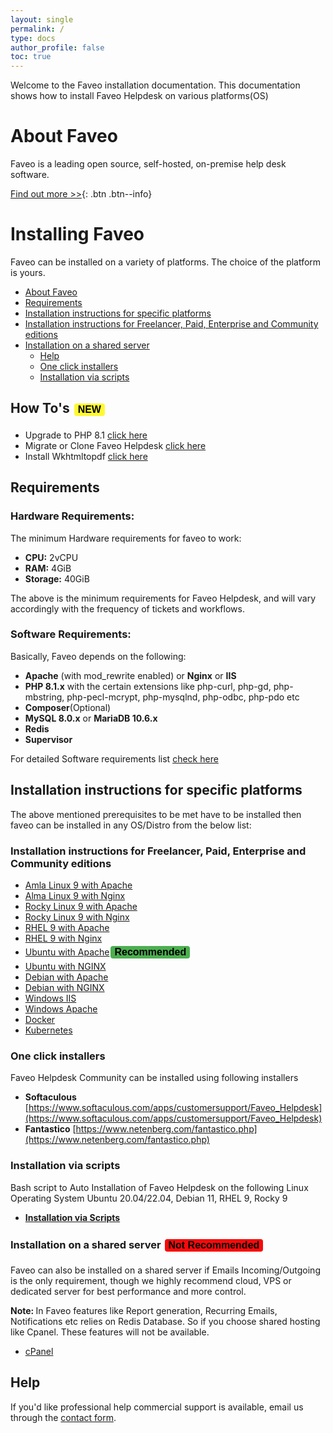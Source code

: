 ```yaml
---
layout: single
permalink: /
type: docs
author_profile: false
toc: true
---
```


<style>
.button {
  border: none;
  color: black;
  #padding: 15px 32px;
  border-radius:4px;
  text-align: center;
  text-decoration: none;
  display: inline-block;
  font-size: 16px;
  margin: 4px 2px;
  cursor: pointer;
}
.button1 {background-color: #4CAF50;} /* Green */
.button2 {background-color: #F70A0A;} /* Red */
.NEW {background-color: #FFF933;} /* yellow */
</style>

Welcome to the Faveo installation documentation.
This documentation shows how to install Faveo Helpdesk on various platforms(OS)

# About Faveo
Faveo is a leading open source, self-hosted, on-premise help desk software. 

[Find out more >>](https://www.faveohelpdesk.com){: .btn .btn--info}

# Installing Faveo <!-- omit in toc -->

Faveo can be installed on a variety of platforms. The choice of the platform is yours.

- [About Faveo](#about-faveo)
- [Requirements](#requirements)
- [Installation instructions for specific platforms](#installation-instructions-for-specific-platforms)
- [Installation instructions for Freelancer, Paid, Enterprise and Community editions](#installation-instructions-for-freelancer-paid-enterprise-and-community-editions)
- [Installation on a shared server](#installation-on-a-shared-server)
  - [Help](#help)
  - [One click installers](#one-click-installers)
  - [Installation via scripts](#installation-via-scripts)


## How To's <button class="button NEW"><b>NEW</b></button>
- Upgrade to PHP 8.1 [click here](/docs/installation/providers/enterprise/php-upgrade/)
- Migrate or Clone Faveo Helpdesk [click here](/docs/installation/providers/enterprise/generic-migration/)
- Install Wkhtmltopdf [click here](/docs/installation/providers/enterprise/wkhtmltopdf/)


<a id="markdown-requirements" name="requirements"></a>
## Requirements

### **Hardware Requirements**:

The minimum Hardware requirements for faveo to work:
-   **CPU:** 2vCPU
-   **RAM:**  4GiB
-   **Storage:** 40GiB

The above is the minimum requirements for Faveo Helpdesk, and will vary accordingly with the frequency of tickets and workflows.

### **Software Requirements**:

Basically, Faveo depends on the following:

-   **Apache** (with mod_rewrite enabled) or **Nginx** or **IIS**
-   **PHP 8.1.x** with the certain extensions like php-curl, php-gd, php-mbstring, php-pecl-mcrypt, php-mysqlnd, php-odbc, php-pdo etc
-   **Composer**(Optional)
-   **MySQL 8.0.x** or **MariaDB 10.6.x**
-   **Redis** 
-   **Supervisor**

For detailed Software requirements list [check here](/docs/system-requirement/requirement)


<a id="markdown-installation-instructions-for-specific-platforms" name="installation-instructions-for-specific-platforms"></a>
## Installation instructions for specific platforms

The above mentioned prerequisites to be met have to be installed then faveo can be installed in any OS/Distro from the below list:
<a id="markdown-generic-linux-instructions-enterprise" name="generic-linux-instructions-enterprise"></a>
### Installation instructions for Freelancer, Paid, Enterprise and Community editions
* [Amla Linux 9 with Apache](/docs/installation/providers/enterprise/amla9-apache)
* [Alma Linux 9 with Nginx](/docs/installation/providers/enterprise/alma9-nginx)
* [Rocky Linux 9 with Apache](/docs/installation/providers/enterprise/rocky9-apache)
* [Rocky Linux 9 with Nginx](/docs/installation/providers/enterprise/rocky9-nginx)
* [RHEL 9 with Apache](/docs/installation/providers/enterprise/rhel9-apache)
* [RHEL 9 with Nginx](/docs/installation/providers/enterprise/rhel9-nginx)
* [Ubuntu with Apache](/docs/installation/providers/enterprise/ubuntu-apache)<button class="button button1"><b>Recommended</b></button>
* [Ubuntu with NGINX](/docs/installation/providers/enterprise/ubuntu-nginx)
* [Debian with Apache](/docs/installation/providers/enterprise/debian-apache)
* [Debian with NGINX](/docs/installation/providers/enterprise/debian-nginx)
* [Windows IIS](/docs/installation/providers/enterprise/windows-iis)
* [Windows Apache](/docs/installation/providers/enterprise/apache-windows)
* [Docker](/docs/installation/providers/enterprise/faveo-helpdesk-docker/)
* [Kubernetes](/docs/installation/providers/enterprise/faveo-helpdesk-k8s/)



<a id="markdown-one-click-installer" name="markdown-one-click-installer"></a>
### One click installers 

Faveo Helpdesk Community can be installed using following installers
- **Softaculous** [https://www.softaculous.com/apps/customersupport/Faveo_Helpdesk](https://www.softaculous.com/apps/customersupport/Faveo_Helpdesk)
- **Fantastico** [https://www.netenberg.com/fantastico.php](https://www.netenberg.com/fantastico.php)

<a id="markdown-script-installer" name="markdown-script-installer"></a>
### Installation via scripts 
Bash script to Auto Installation of Faveo Helpdesk on the following Linux Operating System Ubuntu 20.04/22.04, Debian 11, RHEL 9, Rocky 9

- [**Installation via Scripts**](/docs/installation/providers/enterprise/script-installers/)

 


<a id="markdown-shared-sever" name="markdown-shared-sever"></a>
### Installation on a shared server <button class="button button2"><b>Not Recommended</b></button>
Faveo can also be installed on a shared server if Emails Incoming/Outgoing is the only requirement, though we highly recommend cloud, VPS or dedicated server for best performance and more control. <br />

<b>Note: </b> In Faveo features like Report generation, Recurring Emails, Notifications etc relies on Redis Database. So if you choose shared hosting like Cpanel. These features will not be available.
* [cPanel](/docs/installation/providers/community/cpanel)

<a id="markdown-help" name="markdown-help"></a>
## Help

If you'd like professional help commercial support is available, email us through the [contact form](https://www.faveohelpdesk.com/contact-us/).
